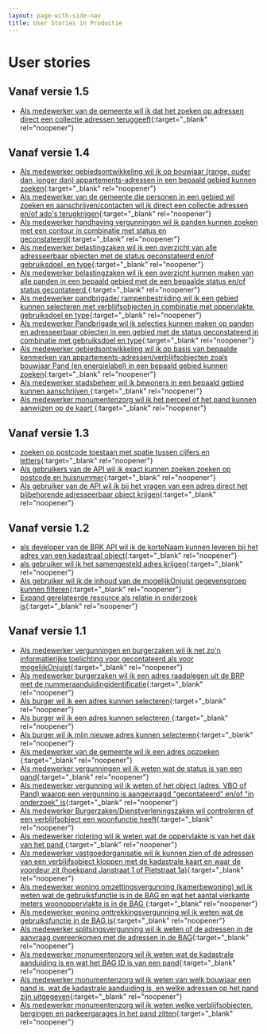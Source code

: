 ```yaml
---
layout: page-with-side-nav
title: User Stories in Productie
---
```


# User stories

## Vanaf versie 1.5

- [Als medewerker van de gemeente wil ik dat het zoeken op adressen direct een collectie adressen teruggeeft](https://github.com/VNG-Realisatie/Haal-Centraal-BAG-bevragen/issues/336){:target="_blank" rel="noopener"}

## Vanaf versie 1.4

- [Als medewerker gebiedsontwikkeling wil ik op bouwjaar (range, ouder dan, jonger dan) appartements-adressen in een bepaald gebied kunnen zoeken](https://github.com/VNG-Realisatie/Haal-Centraal-BAG-bevragen/issues/380){:target="_blank" rel="noopener"}
- [Als medewerker van de gemeente die personen in een gebied wil zoeken en aanschrijven/contacten wil ik direct een collectie adressen en/of ado's terugkrijgen](https://github.com/VNG-Realisatie/Haal-Centraal-BAG-bevragen/issues/373){:target="_blank" rel="noopener"}
- [Als medewerker handhaving vergunningen wil ik panden kunnen zoeken met een contour in combinatie met status en geconstateerd](https://github.com/VNG-Realisatie/Haal-Centraal-BAG-bevragen/issues/335){:target="_blank" rel="noopener"}
- [Als medewerker belastingzaken wil ik een overzicht van alle adresseerbaar objecten met de status geconstateerd en/of gebruiksdoel, en type](https://github.com/VNG-Realisatie/Haal-Centraal-BAG-bevragen/issues/334){:target="_blank" rel="noopener"}
- [Als medewerker belastingzaken wil ik een overzicht kunnen maken van alle panden in een bepaald gebied met de een bepaalde status en/of status gecontateerd ](https://github.com/VNG-Realisatie/Haal-Centraal-BAG-bevragen/issues/333){:target="_blank" rel="noopener"}
- [Als medewerker pandbrigade/ rampenbestrijding wil ik een gebied kunnen selecteren met verblijfsobjecten in combinatie met oppervlakte, gebruiksdoel en type](https://github.com/VNG-Realisatie/Haal-Centraal-BAG-bevragen/issues/332){:target="_blank" rel="noopener"}
- [Als medewerker Pandbrigade wil ik selecties kunnen maken op panden en adresseerbaar objecten in een gebied met de status geconstateerd in combinatie met gebruiksdoel en type](https://github.com/VNG-Realisatie/Haal-Centraal-BAG-bevragen/issues/331){:target="_blank" rel="noopener"}
- [Als medewerker gebiedsontwikkeling wil ik op basis van bepaalde kenmerken van appartements-adressen/verblijfsobjecten zoals bouwjaar Pand (en energielabel) in een bepaald gebied kunnen zoeken](https://github.com/VNG-Realisatie/Haal-Centraal-BAG-bevragen/issues/306){:target="_blank" rel="noopener"}
- [Als medewerker stadsbeheer wil ik bewoners in een bepaald gebied kunnen aanschrijven ](https://github.com/VNG-Realisatie/Haal-Centraal-BAG-bevragen/issues/19){:target="_blank" rel="noopener"}
- [Als medewerker monumentenzorg wil ik het perceel of het pand kunnen aanwijzen op de kaart ](https://github.com/VNG-Realisatie/Haal-Centraal-BAG-bevragen/issues/4){:target="_blank" rel="noopener"}

## Vanaf versie 1.3

- [zoeken op postcode toestaan met spatie tussen cijfers en letters](https://github.com/VNG-Realisatie/Haal-Centraal-BAG-bevragen/issues/442){:target="_blank" rel="noopener"}
- [Als gebruikers van de API wil ik exact kunnen zoeken zoeken op postcode en huisnummer](https://github.com/VNG-Realisatie/Haal-Centraal-BAG-bevragen/issues/404){:target="_blank" rel="noopener"}
- [Als gebruiker van de API wil ik bij het vragen van een adres direct het bijbehorende adresseerbaar object krijgen](https://github.com/VNG-Realisatie/Haal-Centraal-BAG-bevragen/issues/403){:target="_blank" rel="noopener"}

## Vanaf versie 1.2

- [als developer van de BRK API wil ik de korteNaam kunnen leveren bij het adres van een kadastraal  object](https://github.com/VNG-Realisatie/Haal-Centraal-BAG-bevragen/issues/363){:target="_blank" rel="noopener"}
- [als gebruiker wil ik het samengesteld adres krijgen](https://github.com/VNG-Realisatie/Haal-Centraal-BAG-bevragen/issues/360){:target="_blank" rel="noopener"}
- [Als gebruiker wil ik de inhoud van de mogelijkOnjuist gegevensgroep kunnen filteren](https://github.com/VNG-Realisatie/Haal-Centraal-BAG-bevragen/issues/294){:target="_blank" rel="noopener"}
- [Expand gerelateerde resource als relatie in onderzoek is](https://github.com/VNG-Realisatie/Haal-Centraal-BAG-bevragen/issues/293){:target="_blank" rel="noopener"}

## Vanaf versie 1.1

- [Als medewerker vergunningen en burgerzaken wil ik net zo'n informatierijke toelichting voor gecontateerd als voor mogelijkOnjuist](https://github.com/VNG-Realisatie/Haal-Centraal-BAG-bevragen/issues/128){:target="_blank" rel="noopener"}
- [Als medewerker burgerzaken wil ik een adres raadplegen uit de BRP met de nummeraanduidingidentificatie](https://github.com/VNG-Realisatie/Haal-Centraal-BAG-bevragen/issues/32){:target="_blank" rel="noopener"}
- [Als burger wil ik een adres kunnen selecteren](https://github.com/VNG-Realisatie/Haal-Centraal-BAG-bevragen/issues/18){:target="_blank" rel="noopener"}
- [Als burger wil ik een adres kunnen selecteren ](https://github.com/VNG-Realisatie/Haal-Centraal-BAG-bevragen/issues/17){:target="_blank" rel="noopener"}
- [Als burger wil ik mijn nieuwe adres kunnen selecteren](https://github.com/VNG-Realisatie/Haal-Centraal-BAG-bevragen/issues/16){:target="_blank" rel="noopener"}
- [Als medewerker van de gemeente wil ik een adres opzoeken ](https://github.com/VNG-Realisatie/Haal-Centraal-BAG-bevragen/issues/15){:target="_blank" rel="noopener"}
- [Als medewerker vergunningen wil ik weten wat de status is van een pand](https://github.com/VNG-Realisatie/Haal-Centraal-BAG-bevragen/issues/14){:target="_blank" rel="noopener"}
- [Als medewerker vergunning wil ik weten of het object (adres, VBO of Pand) waarop een vergunning is aangevraagd "gecontateerd" en/of "in onderzoek" is](https://github.com/VNG-Realisatie/Haal-Centraal-BAG-bevragen/issues/13){:target="_blank" rel="noopener"}
- [Als medewerker Burgerzaken/Dienstverleningszaken wil controleren of een verblijfsobject een woonfunctie heeft](https://github.com/VNG-Realisatie/Haal-Centraal-BAG-bevragen/issues/11){:target="_blank" rel="noopener"}
- [Als medewerker riolering wil ik weten wat de oppervlakte is van het dak van het pand ](https://github.com/VNG-Realisatie/Haal-Centraal-BAG-bevragen/issues/10){:target="_blank" rel="noopener"}
- [Als medewerker vastgoedorganisatie wil ik kunnen zien of de adressen van een verblijfsobject kloppen met de kadastrale kaart en waar de voordeur zit (hoekpand Janstraat 1 of Pietstraat 1a)](https://github.com/VNG-Realisatie/Haal-Centraal-BAG-bevragen/issues/9){:target="_blank" rel="noopener"}
- [Als medewerker woning omzettingsvergunning (kamerbewoning) wil ik weten wat de gebruiksfunctie is in de BAG en wat het aantal vierkante meters woonoppervlakte is in de BAG ](https://github.com/VNG-Realisatie/Haal-Centraal-BAG-bevragen/issues/8){:target="_blank" rel="noopener"}
- [Als medewerker woning onttrekkingsvergunning wil ik weten wat de gebruiksfunctie in de BAG is](https://github.com/VNG-Realisatie/Haal-Centraal-BAG-bevragen/issues/6){:target="_blank" rel="noopener"}
- [Als medewerker splitsingsvergunning wil ik weten of de adressen in de aanvraag overeenkomen met de adressen in de BAG](https://github.com/VNG-Realisatie/Haal-Centraal-BAG-bevragen/issues/5){:target="_blank" rel="noopener"}
- [Als medewerker monumentenzorg wil ik weten wat de kadastrale aanduiding is en wat het BAG ID is van een pand](https://github.com/VNG-Realisatie/Haal-Centraal-BAG-bevragen/issues/3){:target="_blank" rel="noopener"}
- [Als medewerker monumentenzorg wil ik weten van welk bouwjaar een pand is, wat de kadastrale aanduiding is, en welke adressen op het pand zijn uitgegeven](https://github.com/VNG-Realisatie/Haal-Centraal-BAG-bevragen/issues/2){:target="_blank" rel="noopener"}
- [Als medewerker monumentenzorg wil ik weten welke verblijfsobjecten, bergingen en parkeergarages in het pand zitten](https://github.com/VNG-Realisatie/Haal-Centraal-BAG-bevragen/issues/1){:target="_blank" rel="noopener"}

